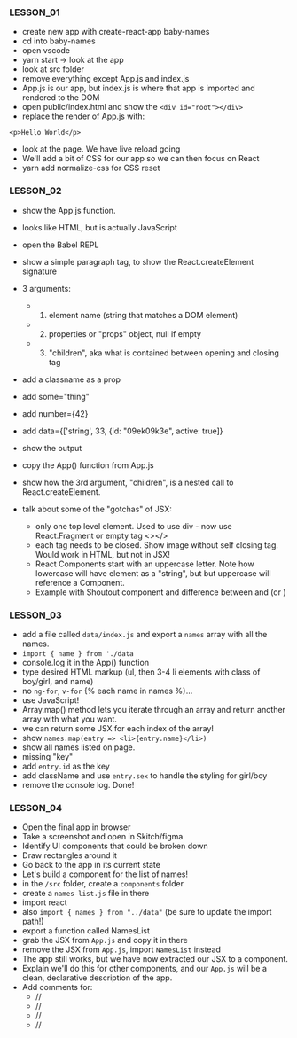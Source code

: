 ### LESSON_01

- create new app with create-react-app baby-names
- cd into baby-names
- open vscode
- yarn start -> look at the app
- look at src folder
- remove everything except App.js and index.js
- App.js is our app, but index.js is where that app is imported and rendered to the DOM
- open public/index.html and show the `<div id="root"></div>`
- replace the render of App.js with:

`<p>Hello World</p>`

- look at the page. We have live reload going
- We'll add a bit of CSS for our app so we can then focus on React
- yarn add normalize-css for CSS reset

### LESSON_02

- show the App.js function.
- looks like HTML, but is actually JavaScript
- open the Babel REPL
- show a simple paragraph tag, to show the React.createElement signature
- 3 arguments:

  - 1. element name (string that matches a DOM element)
  - 2. properties or "props" object, null if empty
  - 3. "children", aka what is contained between opening and closing tag

- add a classname as a prop
- add some="thing"
- add number={42}
- add data={['string', 33, {id: "09ek09k3e", active: true]}
- show the output

- copy the App() function from App.js
- show how the 3rd argument, "children", is a nested call to React.createElement.

- talk about some of the "gotchas" of JSX:
  - only one top level element. Used to use div - now use React.Fragment or empty tag <></>
  - each tag needs to be closed. Show image without self closing tag. Would work in HTML, but not in JSX!
  - React Components start with an uppercase letter. Note how lowercase will have element as a "string", but but uppercase will reference a Component.
  - Example with Shoutout component and difference between <shoutout></shoutout> and <Shoutout></Shoutout> (or <Shoutout />)

### LESSON_03

- add a file called `data/index.js` and export a `names` array with all the names.
- `import { name } from './data`
- console.log it in the App() function
- type desired HTML markup (ul, then 3-4 li elements with class of boy/girl, and name)
- no `ng-for`, `v-for` {% each name in names %}...
- use JavaScript!
- Array.map() method lets you iterate through an array and return another array with what you want.
- we can return some JSX for each index of the array!
- show `names.map(entry => <li>{entry.name}</li>)`
- show all names listed on page.
- missing "key"
- add `entry.id` as the key
- add className and use `entry.sex` to handle the styling for girl/boy
- remove the console log. Done!

### LESSON_04

- Open the final app in browser
- Take a screenshot and open in Skitch/figma
- Identify UI components that could be broken down
- Draw rectangles around it
- Go back to the app in its current state
- Let's build a component for the list of names!
- in the `/src` folder, create a `components` folder
- create a `names-list.js` file in there
- import react
- also `import { names } from "../data"` (be sure to update the import path!)
- export a function called NamesList
- grab the JSX from `App.js` and copy it in there
- remove the JSX from `App.js`, import `NamesList` instead
- The app still works, but we have now extracted our JSX to a component.
- Explain we'll do this for other components, and our `App.js` will be a clean, declarative description of the app.
- Add comments for:
  - // <Search />
  - // <ShortList />
  - // <NamesList />
  - // <Footer />
